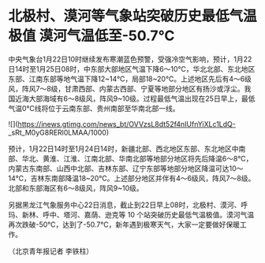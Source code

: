 # 北极村、漠河等气象站突破历史最低气温极值 漠河气温低至-50.7℃

中央气象台1月22日10时继续发布寒潮蓝色预警，受强冷空气影响，预计，1月22日14时至1月25日08时，中东部大部地区气温下降6～10℃，华北北部、东北地区东部、江南东部等地气温下降12~14℃，局部18~20℃。上述地区先后有4～6级风，阵风7～8级，甘肃西部、内蒙古西部、宁夏等地部分地区有扬沙或浮尘。我国近海大部海域有6～8级风，阵风9~10级。过程最低气温出现在25日早上，最低气温0℃线将位于云南东部、贵州南部至华南北部一线。

![](https://inews.gtimg.com/news_bt/OVVzsL8dt52f4nIUfnYiXLc1LdQ-
_sRt_M0yG8RERl0LMAA/1000)

预计，1月22日14时至1月24日14时，新疆北部、西北地区东部、东北地区中南部、华北、黄淮、江淮、江南北部、华南北部等地部分地区将先后降温6～8℃，内蒙古东南部、山西中北部、吉林东部、辽宁东部等地部分地区降温可达10～14℃，吉林东南部降温18~20℃。上述部分地区并伴有4～6级风，阵风7～8级。北部和东部海区有6～8级风，阵风9~10级。

另据黑龙江气象服务中心22日消息，截止到22日早上08时，北极村、漠河、呼玛、新林、呼中、塔河、嘉荫、逊克等 10
个站突破历史最低气温极值。漠河气温再次跌破-50℃，达到了-50.7℃，新年遇到极寒天气，大家一定要做好保暖工作。

（北京青年报记者 李铁柱）

